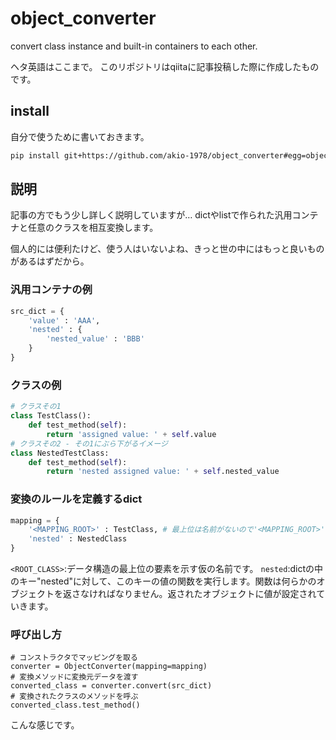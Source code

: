 # object_converter
convert class instance and built-in containers to each other.

ヘタ英語はここまで。
このリポジトリはqiitaに記事投稿した際に作成したものです。

## install
自分で使うために書いておきます。
```sh
pip install git+https://github.com/akio-1978/object_converter#egg=objectconverter
```

## 説明
記事の方でもう少し詳しく説明していますが…
dictやlistで作られた汎用コンテナと任意のクラスを相互変換します。

個人的には便利たけど、使う人はいないよね、きっと世の中にはもっと良いものがあるはずだから。

### 汎用コンテナの例
```python
src_dict = {
    'value' : 'AAA',
    'nested' : {
        'nested_value' : 'BBB'
    }
}
```

### クラスの例
```python
# クラスその1
class TestClass():
    def test_method(self):
        return 'assigned value: ' + self.value
# クラスその2 - その1にぶら下がるイメージ
class NestedTestClass:
    def test_method(self):
        return 'nested assigned value: ' + self.nested_value
```

### 変換のルールを定義するdict
```python
mapping = {
    '<MAPPING_ROOT>' : TestClass, # 最上位は名前がないので'<MAPPING_ROOT>'とする
    'nested' : NestedClass
}
```

`<ROOT_CLASS>`:データ構造の最上位の要素を示す仮の名前です。
`nested`:dictの中のキー"nested"に対して、このキーの値の関数を実行します。関数は何らかのオブジェクトを返さなければなりません。返されたオブジェクトに値が設定されていきます。

### 呼び出し方
```python:usage
# コンストラクタでマッピングを取る
converter = ObjectConverter(mapping=mapping)
# 変換メソッドに変換元データを渡す
converted_class = converter.convert(src_dict)
# 変換されたクラスのメソッドを呼ぶ
converted_class.test_method()
```
こんな感じです。

